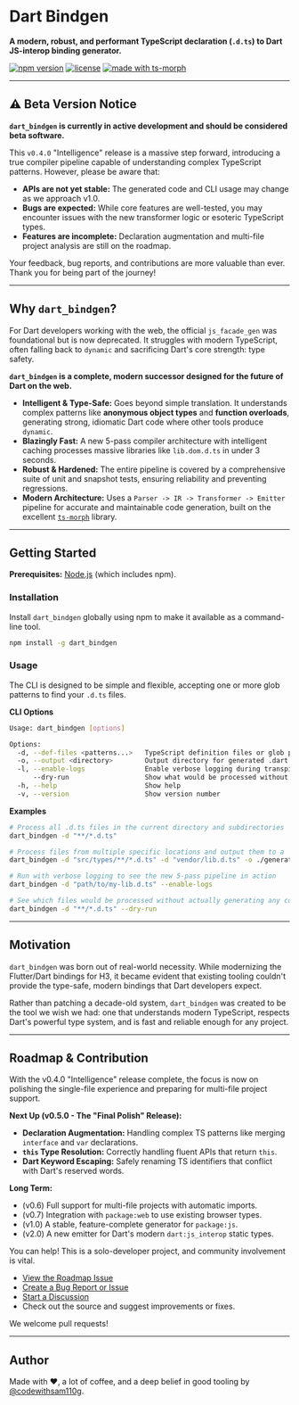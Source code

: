# Dart Bindgen

**A modern, robust, and performant TypeScript declaration (`.d.ts`) to Dart JS-interop binding generator.**

[![npm version](https://img.shields.io/npm/v/dart_bindgen.svg)](https://www.npmjs.com/package/dart_bindgen)
[![license](https://img.shields.io/badge/license-Apache%202.0-blue.svg)](https://opensource.org/licenses/Apache-2.0)
[![made with ts-morph](https://img.shields.io/badge/made%20with-ts--morph-563d7c.svg)](https://ts-morph.com/)

---

## ⚠️ Beta Version Notice

**`dart_bindgen` is currently in active development and should be considered beta software.**

This `v0.4.0` "Intelligence" release is a massive step forward, introducing a true compiler pipeline capable of understanding complex TypeScript patterns. However, please be aware that:

*   **APIs are not yet stable:** The generated code and CLI usage may change as we approach v1.0.
*   **Bugs are expected:** While core features are well-tested, you may encounter issues with the new transformer logic or esoteric TypeScript types.
*   **Features are incomplete:** Declaration augmentation and multi-file project analysis are still on the roadmap.

Your feedback, bug reports, and contributions are more valuable than ever. Thank you for being part of the journey!

---

## Why `dart_bindgen`?

For Dart developers working with the web, the official `js_facade_gen` was foundational but is now deprecated. It struggles with modern TypeScript, often falling back to `dynamic` and sacrificing Dart's core strength: type safety.

**`dart_bindgen` is a complete, modern successor designed for the future of Dart on the web.**

*   **Intelligent & Type-Safe:** Goes beyond simple translation. It understands complex patterns like **anonymous object types** and **function overloads**, generating strong, idiomatic Dart code where other tools produce `dynamic`.
*   **Blazingly Fast:** A new 5-pass compiler architecture with intelligent caching processes massive libraries like `lib.dom.d.ts` in under 3 seconds.
*   **Robust & Hardened:** The entire pipeline is covered by a comprehensive suite of unit and snapshot tests, ensuring reliability and preventing regressions.
*   **Modern Architecture:** Uses a `Parser -> IR -> Transformer -> Emitter` pipeline for accurate and maintainable code generation, built on the excellent [`ts-morph`](https://ts-morph.com/) library.

---

## Getting Started

**Prerequisites:** [Node.js](https://nodejs.org/) (which includes npm).

### Installation

Install `dart_bindgen` globally using npm to make it available as a command-line tool.

```bash
npm install -g dart_bindgen
```

### Usage

The CLI is designed to be simple and flexible, accepting one or more glob patterns to find your `.d.ts` files.

**CLI Options**
```bash
Usage: dart_bindgen [options]

Options:
  -d, --def-files <patterns...>   TypeScript definition files or glob patterns (required)
  -o, --output <directory>        Output directory for generated .dart files
  -l, --enable-logs               Enable verbose logging during transpilation
      --dry-run                   Show what would be processed without writing files
  -h, --help                      Show help
  -v, --version                   Show version number
```

**Examples**

```bash
# Process all .d.ts files in the current directory and subdirectories
dart_bindgen -d "**/*.d.ts"

# Process files from multiple specific locations and output them to a 'generated' folder
dart_bindgen -d "src/types/**/*.d.ts" -d "vendor/lib.d.ts" -o ./generated

# Run with verbose logging to see the new 5-pass pipeline in action
dart_bindgen -d "path/to/my-lib.d.ts" --enable-logs

# See which files would be processed without actually generating any code
dart_bindgen -d "**/*.d.ts" --dry-run
```

---

## Motivation

`dart_bindgen` was born out of real-world necessity. While modernizing the Flutter/Dart bindings for H3, it became evident that existing tooling couldn't provide the type-safe, modern bindings that Dart developers expect.

Rather than patching a decade-old system, `dart_bindgen` was created to be the tool we wish we had: one that understands modern TypeScript, respects Dart's powerful type system, and is fast and reliable enough for any project.

---

## Roadmap & Contribution

With the v0.4.0 "Intelligence" release complete, the focus is now on polishing the single-file experience and preparing for multi-file project support.

**Next Up (v0.5.0 - The "Final Polish" Release):**
*   **Declaration Augmentation:** Handling complex TS patterns like merging `interface` and `var` declarations.
*   **`this` Type Resolution:** Correctly handling fluent APIs that return `this`.
*   **Dart Keyword Escaping:** Safely renaming TS identifiers that conflict with Dart's reserved words.

**Long Term:**
*   (v0.6) Full support for multi-file projects with automatic imports.
*   (v0.7) Integration with `package:web` to use existing browser types.
*   (v1.0) A stable, feature-complete generator for `package:js`.
*   (v2.0) A new emitter for Dart's modern `dart:js_interop` static types.

You can help! This is a solo-developer project, and community involvement is vital.

*   [View the Roadmap Issue](https://github.com/codewithsam110g/dartify/issues/1)
*   [Create a Bug Report or Issue](https://github.com/codewithsam110g/dartify/issues/new)
*   [Start a Discussion](https://github.com/codewithsam110g/dartify/discussions)
*   Check out the source and suggest improvements or fixes.

We welcome pull requests!

---

## Author

Made with ❤️, a lot of coffee, and a deep belief in good tooling by [@codewithsam110g](https://github.com/codewithsam110g).